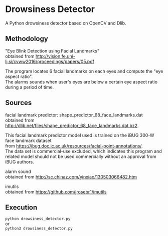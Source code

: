 # Drowsiness Detector
A Python drowsiness detector based on OpenCV and Dlib.

## Methodology
"Eye Blink Detection using Facial Landmarks"  
obtained from http://vision.fe.uni-lj.si/cvww2016/proceedings/papers/05.pdf  

The program locates 6 facial landmarks on each eyes and compute the "eye aspect ratio".  
The alarms sounds when user's eyes are below a certain eye aspect ratio during a period of time.

## Sources
facial landmark predictor: shape_predictor_68_face_landmarks.dat  
obtained from http://dlib.net/files/shape_predictor_68_face_landmarks.dat.bz2.  

This facial landmark predictor model used is trained on the iBUG 300-W face landmark dataset  
from https://ibug.doc.ic.ac.uk/resources/facial-point-annotations/.  
The data set is commercial-use excluded, which indicates this program and related model should not be used commercially without an approval from iBUG authors.  

alarm sound  
obtained from http://sc.chinaz.com/yinxiao/130503066482.htm

imutils  
obtained from https://github.com/jrosebr1/imutils

## Execution
`python drowsiness_detector.py`  
or  
`python3 drowsiness_detector.py`
